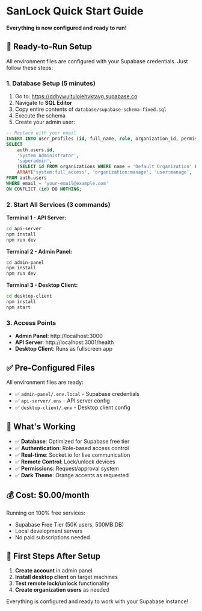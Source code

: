 # SanLock Quick Start Guide

**Everything is now configured and ready to run!**

## 🚀 Ready-to-Run Setup

All environment files are configured with your Supabase credentials. Just follow these steps:

### 1. Database Setup (5 minutes)
1. Go to: https://ddhywultuloiehvktavg.supabase.co
2. Navigate to **SQL Editor**
3. Copy entire contents of `database/supabase-schema-fixed.sql`
4. Execute the schema
5. Create your admin user:
```sql
-- Replace with your email
INSERT INTO user_profiles (id, full_name, role, organization_id, permissions)
SELECT 
    auth.users.id,
    'System Administrator',
    'superadmin',
    (SELECT id FROM organizations WHERE name = 'Default Organization' LIMIT 1),
    ARRAY['system:full_access', 'organization:manage', 'user:manage', 'device:full_control', 'remote:full_access', 'permission:approve_all']
FROM auth.users 
WHERE email = 'your-email@example.com'
ON CONFLICT (id) DO NOTHING;
```

### 2. Start All Services (3 commands)

**Terminal 1 - API Server:**
```bash
cd api-server
npm install
npm run dev
```

**Terminal 2 - Admin Panel:**
```bash
cd admin-panel
npm install
npm run dev
```

**Terminal 3 - Desktop Client:**
```bash
cd desktop-client
npm install
npm start
```

### 3. Access Points
- **Admin Panel**: http://localhost:3000
- **API Server**: http://localhost:3001/health
- **Desktop Client**: Runs as fullscreen app

## ✅ Pre-Configured Files

All environment files are ready:
- ✅ `admin-panel/.env.local` - Supabase credentials
- ✅ `api-server/.env` - API server config
- ✅ `desktop-client/.env` - Desktop client config

## 🔧 What's Working

- ✅ **Database**: Optimized for Supabase free tier
- ✅ **Authentication**: Role-based access control
- ✅ **Real-time**: Socket.io for live communication
- ✅ **Remote Control**: Lock/unlock devices
- ✅ **Permissions**: Request/approval system
- ✅ **Dark Theme**: Orange accents as requested

## 💰 Cost: $0.00/month

Running on 100% free services:
- Supabase Free Tier (50K users, 500MB DB)
- Local development servers
- No paid subscriptions needed

## 🎯 First Steps After Setup

1. **Create account** in admin panel
2. **Install desktop client** on target machines
3. **Test remote lock/unlock** functionality
4. **Create organization users** as needed

Everything is configured and ready to work with your Supabase instance!
